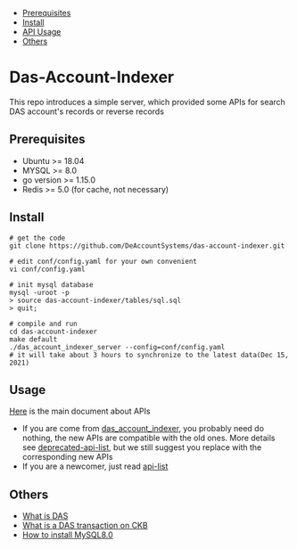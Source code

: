  * [Prerequisites](#prerequisites)
 * [Install](#install)
 * [API Usage](#usage)
 * [Others](#others)
    

# Das-Account-Indexer
This repo introduces a simple server, which provided some APIs for search DAS account's records or reverse records
## Prerequisites
* Ubuntu >= 18.04
* MYSQL >= 8.0
* go version >= 1.15.0 
* Redis >= 5.0 (for cache, not necessary)

## Install

```shell
# get the code
git clone https://github.com/DeAccountSystems/das-account-indexer.git

# edit conf/config.yaml for your own convenient
vi conf/config.yaml

# init mysql database
mysql -uroot -p
> source das-account-indexer/tables/sql.sql
> quit;

# compile and run
cd das-account-indexer
make default
./das_account_indexer_server --config=conf/config.yaml
# it will take about 3 hours to synchronize to the latest data(Dec 15, 2021)
```

## Usage
[Here](https://github.com/DeAccountSystems/das-account-indexer/blob/main/API.md) is the main document about APIs
* If you are come from [das_account_indexer](https://github.com/DeAccountSystems/das_account_indexer), you probably need do nothing, the new APIs are compatible with the old ones. More details see [deprecated-api-list](https://github.com/DeAccountSystems/das-account-indexer/blob/main/API.md#deprecated-api-list), but we still suggest you replace with the corresponding new APIs
* If you are a newcomer, just read [api-list](https://github.com/DeAccountSystems/das-account-indexer/blob/main/API.md#api-list) 



## Others
* [What is DAS](https://github.com/DeAccountSystems/das-contracts/blob/master/docs/en/Overview-of-DAS.md)
* [What is a DAS transaction on CKB](https://github.com/DeAccountSystems/das-contracts/blob/master/docs/en/Data-Structure-and-Protocol/Transaction-Structure.md)
* [How to install MySQL8.0](https://github.com/DeAccountSystems/das-database/wiki/How-To-Install-MySQL-8.0)
